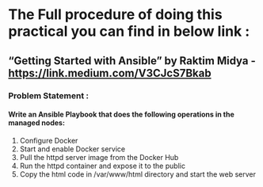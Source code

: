 # The Full procedure of doing this practical you can find in below link :

## “Getting Started with Ansible” by Raktim Midya - https://link.medium.com/V3CJcS7Bkab

### Problem Statement :

#### Write an Ansible Playbook that does the following operations in the managed nodes:
1. Configure Docker
2. Start and enable Docker service
3. Pull the httpd server image from the Docker Hub
4. Run the httpd container and expose it to the public
5. Copy the html code in /var/www/html directory and start the web server
